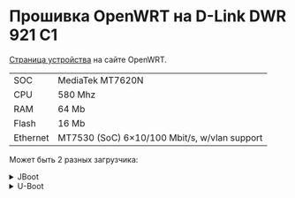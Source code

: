 # Прошивка OpenWRT на D-Link DWR 921 C1

[Страница устройства](https://openwrt.org/toh/d-link/dwr-921#tab__revisions_c1c3) на сайте OpenWRT.

|             |             |
| ----------- | ----------- |
| SOC      | MediaTek MT7620N | 
| CPU      | 580 Mhz | 
| RAM      | 64 Mb | 
| Flash    | 16 Mb | 
| Ethernet | MT7530 (SoC) 6×10/100 Mbit/s, w/vlan support	 | 

Может быть 2 разных загрузчика:

<details>
<summary>JBoot</summary>

```
jboot log here
```

</details>

<details>
<summary>U-Boot</summary>
```
U-Boot 1.1.3 (Nov 17 2015 - 18:08:01)

Board: Ralink APSoC DRAM:  64 MB
relocate_code Pointer at: 83fb0000
enable ephy clock...done. rf reg 29 = 5
SSC disabled.
spi_wait_nsec: 29 
spi device id: ef 40 18 0 0 (40180000)
find flash: W25Q128BV
raspi_read: from:30000 len:1000 
*** Warning - bad CRC, using default environment

============================================ 
Ralink UBoot Version: 4.1.1.0
-------------------------------------------- 
ASIC 7620_MP (Port5<->None)
DRAM component: 512 Mbits DDR, width 16
DRAM bus: 16 bit
Total memory: 64 MBytes
Flash component: SPI Flash
Date:Nov 17 2015  Time:18:08:01
============================================ 
icache: sets:512, ways:4, linesz:32 ,total:65536
dcache: sets:256, ways:4, linesz:32 ,total:32768 

 ##### The CPU freq = 580 MHZ #### 
 estimate memory size =64 Mbytes
raspi_read: from:40028 len:6 


Please choose the operation: 
   1: Load system code to SDRAM via TFTP. 
   2: Load system code then write to Flash via TFTP. 
   3: Boot system code via Flash (default).
   4: Entr boot command line interface.
   7: Load Boot Loader code then write to Flash via Serial. 
   9: Load Boot Loader code then write to Flash via TFTP. 
 0 
   
3: System Boot system code via Flash.
## Booting image at bc050000 ...
raspi_read: from:50000 len:40 
   Image Name:   DWR_921
   Image Type:   MIPS Linux Kernel Image (lzma compressed)
   Data Size:    1728786 Bytes =  1.6 MB
   Load Address: 80000000
   Entry Point:  80391a80
raspi_read: from:50040 len:1a6112 
   Verifying Checksum ... OK
   Uncompressing Kernel Image ... OK
No initrd
## Transferring control to Linux (at address 80391a80) ...
## Giving linux memsize in MB, 64

Starting kernel ...


LINUX started...

 THIS IS ASIC

SDK 5.0.S.0
Linux version 3.10.108+ (jenkins@jrdslave2) (gcc version 5.5.0 (Buildroot 2018.08-git-00492-g751df64) ) #1 Thu Aug 18 18:02:37 MSK 2022
```
</details>

<details>
<summary>U-Boot 2023</summary>

```
U-Boot SPL 2023.10-00953-g3c3f162691 (Oct 17 2023 - 09:24:30 +0000)
Trying to boot from NOR


U-Boot 2023.10-00953-g3c3f162691 (Oct 17 2023 - 09:24:30 +0000)

CPU:   MediaTek MT7620N ver:2 eco:6
Boot:  DDR, SPI-NOR 3-Byte Addr
Clock: CPU: 580MHz, Bus: 193MHz, XTAL: 20MHz
Model: MediaTek MT7620 RFB (WS2120)
DRAM:  64 MiB
Core:  39 devices, 16 uclasses, devicetree: separate
MMC:   mmc@10130000: 0
Loading Environment from SPIFlash... SF: Detected w25q128 with page size 256 Bytes, erase size 4 KiB, total 16 MiB
OK
In:    uartlite@10000c00
Out:   uartlite@10000c00
Err:   uartlite@10000c00
=> sf probe
SF: Detected w25q128 with page size 256 Bytes, erase size 4 KiB, total 16 MiB
```
</details>

Чтение памяти:

```
=> sf read 0x08000000 0x40000 58D44D
device 0 offset 0x40000, size 0x58d44d
SF: 5821517 bytes @ 0x40000 Read: OK
```

Попытка загрузки:
```
=> bootm 08000000
## Booting kernel from Legacy Image at 08000000 ...
   Image Name:   DWR_921
   Image Type:   MIPS Linux Kernel Image (lzma compressed)
   Data Size:    1728786 Bytes = 1.6 MiB
   Load Address: 80000000
   Entry Point:  80391a80
   Verifying Checksum ... OK
Working FDT set to 0
   Uncompressing Kernel Image
lzma compressed: uncompress error 1
Must RESET board to recover
```

Создание образа uboot:
```
mkimage -A mips -O linux -T kernel -C lzma -a 0 -e 0 -n Linux -d dlink_dwr-921-c1-kernel.bin kernel.bin
```

